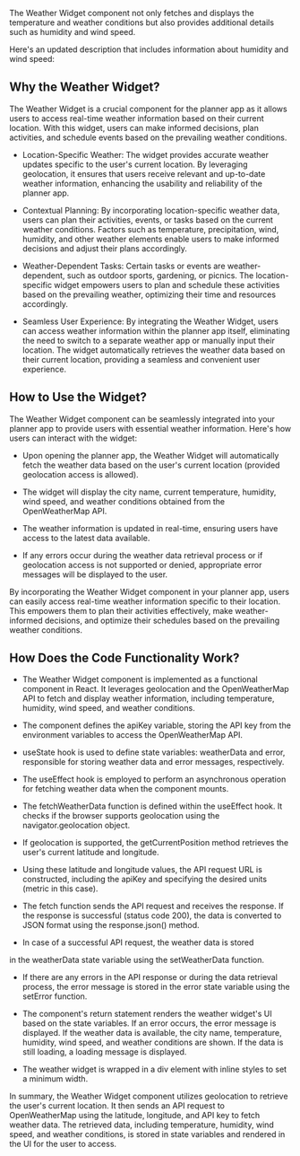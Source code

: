 The Weather Widget component not only fetches and displays the temperature and weather conditions but also provides additional details such as humidity and wind speed.

Here's an updated description that includes information about humidity and wind speed:

## Why the Weather Widget?

The Weather Widget is a crucial component for the planner app as it allows users to access real-time weather information based on their current location. With this widget, users can make informed decisions, plan activities, and schedule events based on the prevailing weather conditions.

- Location-Specific Weather:
  The widget provides accurate weather updates specific to the user's current location. By leveraging geolocation, it ensures that users receive relevant and up-to-date weather information, enhancing the usability and reliability of the planner app.

- Contextual Planning:
  By incorporating location-specific weather data, users can plan their activities, events, or tasks based on the current weather conditions. Factors such as temperature, precipitation, wind, humidity, and other weather elements enable users to make informed decisions and adjust their plans accordingly.

- Weather-Dependent Tasks:
  Certain tasks or events are weather-dependent, such as outdoor sports, gardening, or picnics. The location-specific widget empowers users to plan and schedule these activities based on the prevailing weather, optimizing their time and resources accordingly.

- Seamless User Experience:
  By integrating the Weather Widget, users can access weather information within the planner app itself, eliminating the need to switch to a separate weather app or manually input their location. The widget automatically retrieves the weather data based on their current location, providing a seamless and convenient user experience.

## How to Use the Widget?

The Weather Widget component can be seamlessly integrated into your planner app to provide users with essential weather information. Here's how users can interact with the widget:

- Upon opening the planner app, the Weather Widget will automatically fetch the weather data based on the user's current location (provided geolocation access is allowed).

- The widget will display the city name, current temperature, humidity, wind speed, and weather conditions obtained from the OpenWeatherMap API.

- The weather information is updated in real-time, ensuring users have access to the latest data available.

- If any errors occur during the weather data retrieval process or if geolocation access is not supported or denied, appropriate error messages will be displayed to the user.

By incorporating the Weather Widget component in your planner app, users can easily access real-time weather information specific to their location. This empowers them to plan their activities effectively, make weather-informed decisions, and optimize their schedules based on the prevailing weather conditions.

## How Does the Code Functionality Work?

- The Weather Widget component is implemented as a functional component in React. It leverages geolocation and the OpenWeatherMap API to fetch and display weather information, including temperature, humidity, wind speed, and weather conditions.

- The component defines the apiKey variable, storing the API key from the environment variables to access the OpenWeatherMap API.

- useState hook is used to define state variables: weatherData and error, responsible for storing weather data and error messages, respectively.

- The useEffect hook is employed to perform an asynchronous operation for fetching weather data when the component mounts.

- The fetchWeatherData function is defined within the useEffect hook. It checks if the browser supports geolocation using the navigator.geolocation object.

- If geolocation is supported, the getCurrentPosition method retrieves the user's current latitude and longitude.

- Using these latitude and longitude values, the API request URL is constructed, including the apiKey and specifying the desired units (metric in this case).

- The fetch function sends the API request and receives the response. If the response is successful (status code 200), the data is converted to JSON format using the response.json() method.

- In case of a successful API request, the weather data is stored

in the weatherData state variable using the setWeatherData function.

- If there are any errors in the API response or during the data retrieval process, the error message is stored in the error state variable using the setError function.

- The component's return statement renders the weather widget's UI based on the state variables. If an error occurs, the error message is displayed. If the weather data is available, the city name, temperature, humidity, wind speed, and weather conditions are shown. If the data is still loading, a loading message is displayed.

- The weather widget is wrapped in a div element with inline styles to set a minimum width.

In summary, the Weather Widget component utilizes geolocation to retrieve the user's current location. It then sends an API request to OpenWeatherMap using the latitude, longitude, and API key to fetch weather data. The retrieved data, including temperature, humidity, wind speed, and weather conditions, is stored in state variables and rendered in the UI for the user to access.
